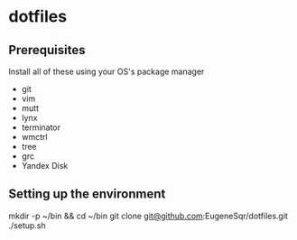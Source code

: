 dotfiles
========

## Prerequisites
Install all of these using your OS's package manager

* git
* vim
* mutt
* lynx
* terminator
* wmctrl
* tree
* grc
* Yandex Disk

## Setting up the environment
mkdir -p ~/bin && cd ~/bin
git clone git@github.com:EugeneSqr/dotfiles.git
./setup.sh
